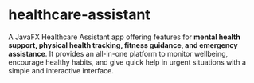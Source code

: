 # healthcare-assistant
A JavaFX Healthcare Assistant app offering features for **mental health support, physical health tracking, fitness guidance, and emergency assistance**. It provides an all-in-one platform to monitor wellbeing, encourage healthy habits, and give quick help in urgent situations with a simple and interactive interface.
